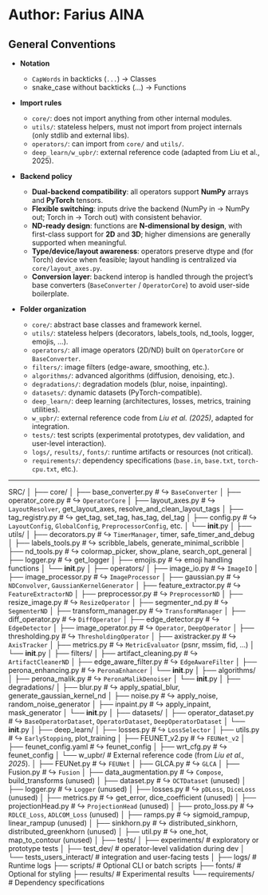 # Author: Farius AINA

## General Conventions

- **Notation**
  - `CapWords` in backticks (`...`) → Classes
  - snake_case without backticks (...) → Functions

- **Import rules**
  - `core/`: does not import anything from other internal modules.
  - `utils/`: stateless helpers, must not import from project internals (only stdlib and external libs).
  - `operators/`: can import from `core/` and `utils/`.
  - `deep_learn/w_upbr/`: external reference code (adapted from Liu et al., 2025).

- **Backend policy**
  - **Dual-backend compatibility**: all operators support **NumPy** arrays and **PyTorch** tensors.
  - **Flexible switching**: inputs drive the backend (NumPy in → NumPy out; Torch in → Torch out) with consistent behavior.
  - **ND-ready design**: functions are **N-dimensional by design**, with first-class support for **2D** and **3D**; higher dimensions are generally supported when meaningful.
  - **Type/device/layout awareness**: operators preserve dtype and (for Torch) device when feasible; layout handling is centralized via `core/layout_axes.py`.
  - **Conversion layer**: backend interop is handled through the project’s base converters (`BaseConverter` / `OperatorCore`) to avoid user-side boilerplate.

- **Folder organization**
  - `core/`: abstract base classes and framework kernel.
  - `utils/`: stateless helpers (decorators, labels_tools, nd_tools, logger, emojis, …).
  - `operators/`: all image operators (2D/ND) built on `OperatorCore` or `BaseConverter`.
  - `filters/`: image filters (edge-aware, smoothing, etc.).
  - `algorithms/`: advanced algorithms (diffusion, denoising, etc.).
  - `degradations/`: degradation models (blur, noise, inpainting).
  - `datasets/`: dynamic datasets (PyTorch-compatible).
  - `deep_learn/`: deep learning (architectures, losses, metrics, training utilities).
  - `w_upbr/`: external reference code from *Liu et al. (2025)*, adapted for integration.
  - `tests/`: test scripts (experimental prototypes, dev validation, and user-level interaction).
  - `logs/`, `results/`, `fonts/`: runtime artifacts or resources (not critical).
  - `requirements/`: dependency specifications (`base.in`, `base.txt`, `torch-cpu.txt`, etc.).

---
SRC/
│
├── core/
│   ├── base_converter.py         # ↪ `BaseConverter`
│   ├── operator_core.py          # ↪ `OperatorCore`
│   ├── layout_axes.py            # ↪ `LayoutResolver`, get_layout_axes, resolve_and_clean_layout_tags
│   ├── tag_registry.py           # ↪ get_tag, set_tag, has_tag, del_tag
│   ├── config.py                 # ↪ `LayoutConfig`, `GlobalConfig`, `PreprocessorConfig`, etc.
│   └── __init__.py
│
├── utils/
│   ├── decorators.py             # ↪ `TimerManager`, timer, safe_timer_and_debug
│   ├── labels_tools.py           # ↪ scribble_labels, generate_minimal_scribble
│   ├── nd_tools.py               # ↪ colormap_picker, show_plane, search_opt_general
│   ├── logger.py                 # ↪ get_logger
│   ├── emojis.py                 # ↪ emoji handling functions
│   └── __init__.py
│
├── operators/
│   ├── image_io.py               # ↪ `ImageIO`
│   ├── image_processor.py        # ↪ `ImageProcessor`
│   ├── gaussian.py               # ↪ `NDConvolver`, `GaussianKernelGenerator`
│   ├── feature_extractor.py      # ↪ `FeatureExtractorND`
│   ├── preprocessor.py           # ↪ `PreprocessorND`
│   ├── resize_image.py           # ↪ `ResizeOperator`
│   ├── segmenter_nd.py           # ↪ `SegmenterND`
│   ├── transform_manager.py      # ↪ `TransformManager`
│   ├── diff_operator.py          # ↪ `DiffOperator`
│   ├── edge_detector.py          # ↪ `EdgeDetector`
│   ├── image_operator.py         # ↪ `Operator`, `DeepOperator`
│   ├── thresholding.py           # ↪ `ThresholdingOperator`
│   ├── axistracker.py            # ↪ `AxisTracker`
│   ├── metrics.py                # ↪ `MetricEvaluator` (psnr, mssim, fid, ...)
│   └── __init__.py
│
├── filters/
│   ├── artifact_cleaning.py      # ↪ `ArtifactCleanerND`
│   ├── edge_aware_filter.py      # ↪ `EdgeAwareFilter`
│   ├── perona_enhancing.py       # ↪ `PeronaEnhancer`
│   └── __init__.py
│
├── algorithms/
│   ├── perona_malik.py           # ↪ `PeronaMalikDenoiser`
│   └── __init__.py
│
├── degradations/
│   ├── blur.py                   # ↪ apply_spatial_blur, generate_gaussian_kernel_nd
│   ├── noise.py                  # ↪ apply_noise, random_noise_generator
│   ├── inpaint.py                # ↪ apply_inpaint, mask_generator
│   └── __init__.py
│
├── datasets/
│   ├── operator_dataset.py       # ↪ `BaseOperatorDataset`, `OperatorDataset`, `DeepOperatorDataset`
│   └── __init__.py
│
├── deep_learn/
│   ├── losses.py                 # ↪ `LossSelector`
│   ├── utils.py                  # ↪ `EarlyStopping`, plot_training
│   ├── FEUNET_v2.py              # ↪ `FEUNet_v2`
│   ├── feunet_config.yaml        # ↪ feunet_config
│   ├── wrt_cfg.py                # ↪ feunet_config
│   └── w_upbr/                   # External reference code (from *Liu et al., 2025*).
│       ├── FEUNet.py             # ↪ `FEUNet`
│       ├── GLCA.py               # ↪ `GLCA`
│       ├── Fusion.py             # ↪ `Fusion`
│       ├── data_augmentation.py  # ↪ `Compose`, build_transforms (unused)
│       ├── dataset.py            # ↪ `OCTDataset` (unused)
│       ├── logger.py             # ↪ `Logger` (unused)
│       ├── losses.py             # ↪ `pDLoss`, `DiceLoss` (unused)
│       ├── metrics.py            # ↪ get_error, dice_coefficient (unused)
│       ├── projectionHead.py     # ↪ `ProjectionHead` (unused)
│       ├── proto_loss.py         # ↪ `RDLCE_Loss`, `ADLCOM_Loss` (unused)
│       ├── ramps.py              # ↪ sigmoid_rampup, linear_rampup (unused)
│       ├── sinkhorn.py           # ↪ distributed_sinkhorn, distributed_greenkhorn (unused)
│       ├── util.py               # ↪ one_hot, map_to_contour (unused)
│
├── tests/
│   ├── experiments/              # exploratory or prototype tests
│   ├── test_dev/                 # operator-level validation during dev
│   └── tests_users_interact/     # integration and user-facing tests
│
├── logs/                         # Runtime logs
├── scripts/                      # Optional CLI or batch scripts
├── fonts/                        # Optional for styling
├── results/                      # Experimental results
└── requirements/                 # Dependency specifications
